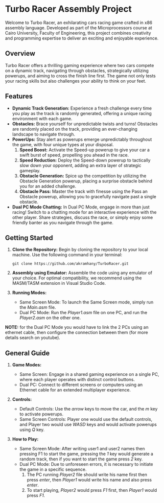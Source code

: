 # Turbo Racer Assembly Project

Welcome to Turbo Racer, an exhilarating cars racing game crafted in x86 assembly language. Developed as part of the Microprocessors course at Cairo University, Faculty of Engineering, this project combines creativity and programming expertise to deliver an exciting and enjoyable experience.


## Overview

Turbo Racer offers a thrilling gaming experience where two cars compete on a dynamic track, navigating through obstacles, strategically utilizing powerups, and aiming to cross the finish line first. The game not only tests your racing skills but also challenges your ability to think on your feet.


## Features

- **Dynamic Track Generation:** Experience a fresh challenge every time you play as the track is randomly generated, offering a unique racing environment with each game.
- **Obstacles:** Brace yourself for unpredictable twists and turns! Obstacles are randomly placed on the track, providing an ever-changing landscape to navigate through.
- **PowerUps:** Stay alert as powerups emerge unpredictably throughout the game, with four unique types at your disposal.
   1. **Speed Boost:** Activate the Speed-up powerup to give your car a swift burst of speed, propelling you ahead in the race.
   2. **Speed Reduction:** Deploy the Speed-down powerup to tactically slow down your opponent, adding an extra layer of strategic gameplay.
   3. **Obstacle Generation:** Spice up the competition by utilizing the Obstacle Generation powerup, placing a surprise obstacle behind you for an added challenge.
   4. **Obstacle Pass:** Master the track with finesse using the Pass an Obstacle powerup, allowing you to gracefully navigate past a single obstacle.
- **Dual PC Mode Chatting:** In Dual PC Mode, engage in more than just racing! Switch to a chatting mode for an interactive experience with the other player. Share strategies, discuss the race, or simply enjoy some friendly banter as you navigate through the game.


## Getting Started

1. **Clone the Repository:**
   Begin by cloning the repository to your local machine. Use the following command in your terminal:
   ```
   git clone https://github.com/akramhany/TurboRacer.git
   ```

2. **Assembly using Emulator:**
    Assemble the code using any emulator of your choice. For optimal compatibility, we recommend using the MASM/TASM extension in Visual Studio Code.

3. **Running Modes:**
   - Same Screen Mode: To launch the Same Screen mode, simply run the *Main.asm* file.
   - Dual PC Mode: Run the *Player1.asm* file on one PC, and run the *Player2.asm* on the other one.

**NOTE:** for the Dual PC Mode you would have to link the 2 PCs using an ethernet cable, then configure the connection between them (for more details search on youtube).


## General Guide

1. **Game Modes:**
    - Same Screen: Engage in a shared gaming experience on a single PC, where each player operates with distinct control buttons.
    - Dual PC: Connect to different screens or computers using an Ethernet cable for an extended multiplayer experience.

2. **Controls:**
    - Default Controls: Use the *arrow* keys to move the car, and the *m* key to activate powerups.
    - Same Screen Controls: Player one would use the default controls, and Player two would use *WASD* keys and would activate powerups using *Q* key.

3. **How to Play:**
    - Same Screen Mode: After writing user1 and user2 names then pressing F1 to start the game, pressing the *1* key would generate a random track, then if you want to start the game press *2* key.
    - Dual PC Mode: Due to unforeseen errors, it is necessary to initiate the game in a specific sequence.
        1. The PC running *Player2* file should write his name first then press *enter*, then *Player1* would write his name and also press *enter*.
        2. To start playing, *Player2* would press *F1* first, then *Player1* would press *F1*.